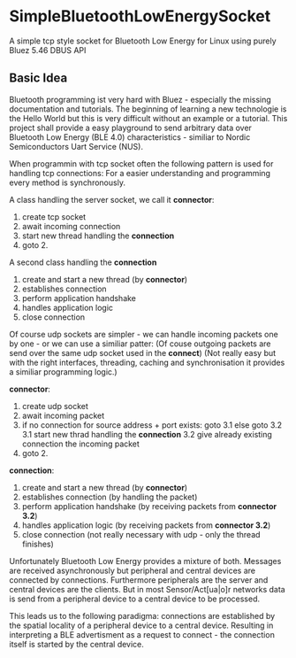 # SimpleBluetoothLowEnergySocket
A simple tcp style socket for Bluetooth Low Energy for Linux using purely Bluez 5.46 DBUS API

## Basic Idea
Bluetooth programming ist very hard with Bluez - especially the missing documentation and tutorials.
The beginning of learning a new technologie is the Hello World but this is very difficult without an example or a tutorial.
This project shall provide a easy playground to send arbitrary data over Bluetooth Low Energy (BLE 4.0) characteristics - similiar to Nordic Semiconductors Uart Service (NUS).

When programmin with tcp socket often the following pattern is used for handling tcp connections:
For a easier understanding and programming every method is synchronously.

A class handling the server socket, we call it **connector**:
1. create tcp socket
2. await incoming connection
3. start new thread handling the **connection**
4. goto 2.

A second class handling the **connection**
1. create and start a new thread (by **connector**)
2. establishes connection
3. perform application handshake
4. handles application logic
5. close connection

Of course udp sockets are simpler - we can handle incoming packets one by one - or we can use a similiar patter:
(Of couse outgoing packets are send over the same udp socket used in the **connect**)
(Not really easy but with the right interfaces, threading, caching and synchronisation it provides a similiar programming logic.) 

**connector**:
1. create udp socket
2. await incoming packet
3. if no connection for source address + port exists: goto 3.1 else goto 3.2
3.1 start new thrad handling the **connection**
3.2 give already existing connection the incoming packet
4. goto 2.

**connection**:
1. create and start a new thread (by **connector**)
2. establishes connection (by handling the packet)
3. perform application handshake (by receiving packets from **connector 3.2**)
4. handles application logic (by receiving packets from **connector 3.2**)
5. close connection (not really necessary with udp - only the thread finishes)



Unfortunately Bluetooth Low Energy provides a mixture of both.
Messages are received asynchronously but peripheral and central devices are connected by connections.
Furthermore peripherals are the server and central devices are the clients.
But in most Sensor/Act[ua|o]r networks data is send from a peripheral device to a central device to be processed.

This leads us to the following paradigma: connections are established by the spatial locality of a peripheral device to a central device. Resulting in interpreting a BLE advertisment as a request to connect - the connection itself is started by the central device.

